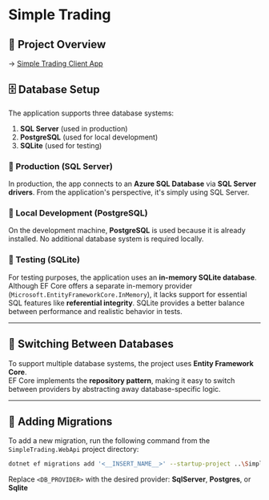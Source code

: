 # Simple Trading

## 📘 Project Overview

→ [Simple Trading Client App](https://github.com/stefan8893/simple-trading-client-app?tab=readme-ov-file#project-overview)

## 🗄️ Database Setup

The application supports three database systems:

1. **SQL Server** (used in production)
2. **PostgreSQL** (used for local development)
3. **SQLite** (used for testing)

### 🔹 Production (SQL Server)

In production, the app connects to an **Azure SQL Database** via **SQL Server drivers**. From the application's perspective, it's simply using SQL Server.

### 🔹 Local Development (PostgreSQL)

On the development machine, **PostgreSQL** is used because it is already installed. No additional database system is required locally.

### 🔹 Testing (SQLite)

For testing purposes, the application uses an **in-memory SQLite database**.  
Although EF Core offers a separate in-memory provider (`Microsoft.EntityFrameworkCore.InMemory`), it lacks support for essential SQL features like **referential integrity**. SQLite provides a better balance between performance and realistic behavior in tests.

---

## 🔄 Switching Between Databases

To support multiple database systems, the project uses **Entity Framework Core**.  
EF Core implements the **repository pattern**, making it easy to switch between providers by abstracting away database-specific logic.

---

## 🧩 Adding Migrations

To add a new migration, run the following command from the `SimpleTrading.WebApi` project directory:

```bash
dotnet ef migrations add '<__INSERT_NAME__>' --startup-project ..\SimpleTrading.WebApi\ --project ..\SimpleTrading.DataAccess.<DB_PROVIDER>\ -- --dbprovider <DB_PROVIDER>
```

Replace `<DB_PROVIDER>` with the desired provider:
**SqlServer**, **Postgres**, or **Sqlite**
